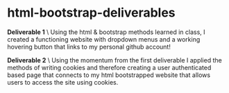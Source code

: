 # html-bootstrap-deliverables

**Deliverable 1**
\\ Using the html & bootstrap methods learned in class, I created a functioning website with dropdown menus and a working hovering button that links to my personal github account!

**Deliverable 2**
\\ Using the momentum from the first deliverable I applied the methods of writing cookies and therefore creating a user authenticated based page that connects to my html bootstrapped website that allows users to access the site using cookies.